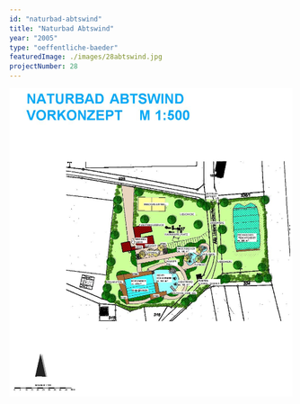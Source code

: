 ```yaml
---
id: "naturbad-abtswind"
title: "Naturbad Abtswind"
year: "2005"
type: "oeffentliche-baeder"
featuredImage: ./images/28abtswind.jpg
projectNumber: 28
---
```


![Vorkonzept](./images/28abtswind.jpg)